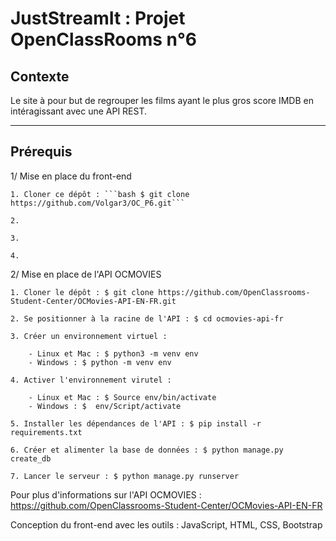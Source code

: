 # JustStreamIt : Projet OpenClassRooms n°6 

## Contexte 

Le site à pour but de regrouper les films ayant le plus gros score IMDB en intéragissant avec une API REST.

---

## Prérequis 

1/ Mise en place du front-end

    1. Cloner ce dépôt : ```bash $ git clone https://github.com/Volgar3/OC_P6.git```

    2. 

    3. 

    4.

2/ Mise en place de l'API OCMOVIES

    1. Cloner le dépôt : $ git clone https://github.com/OpenClassrooms-Student-Center/OCMovies-API-EN-FR.git

    2. Se positionner à la racine de l'API : $ cd ocmovies-api-fr 

    3. Créer un environnement virtuel : 

        - Linux et Mac : $ python3 -m venv env
        - Windows : $ python -m venv env

    4. Activer l'environnement virutel : 

        - Linux et Mac : $ Source env/bin/activate
        - Windows : $  env/Script/activate

    5. Installer les dépendances de l'API : $ pip install -r requirements.txt

    6. Créer et alimenter la base de données : $ python manage.py create_db

    7. Lancer le serveur : $ python manage.py runserver

Pour plus d'informations sur l'API OCMOVIES : https://github.com/OpenClassrooms-Student-Center/OCMovies-API-EN-FR













Conception du front-end avec  les outils : JavaScript, HTML, CSS, Bootstrap
